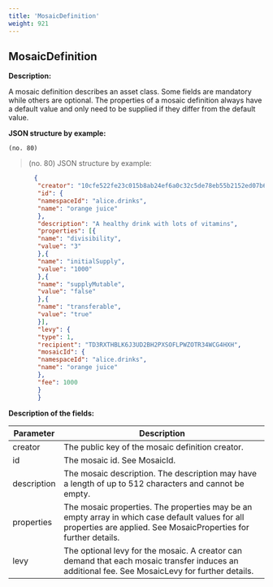 ```yaml
---
title: 'MosaicDefinition'
weight: 921
---
```


 
## MosaicDefinition 
**Description:**
 
A mosaic definition describes an asset class. Some fields are mandatory while others are optional. The properties of a mosaic definition always have a default value and only need to be supplied if they differ from the default value.

 
**JSON structure by example:**

`(no. 80) `

>    (no. 80) JSON structure by example:

 
```json
       {
        "creator": "10cfe522fe23c015b8ab24ef6a0c32c5de78eb55b2152ed07b6a092121187100",
        "id": {
        "namespaceId": "alice.drinks",
        "name": "orange juice"
        },
        "description": "A healthy drink with lots of vitamins",
        "properties": [{
        "name": "divisibility",
        "value": "3"
        },{
        "name": "initialSupply",
        "value": "1000"
        },{
        "name": "supplyMutable",
        "value": "false"
        },{
        "name": "transferable",
        "value": "true"
        }],
        "levy": {
        "type": 1,
        "recipient": "TD3RXTHBLK6J3UD2BH2PXSOFLPWZOTR34WCG4HXH",
        "mosaicId": {
        "namespaceId": "alice.drinks",
        "name": "orange juice"
        },
        "fee": 1000
        }
        }
``` 
**Description of the fields:**
 

| Parameter | Description |
|------|------|
| creator | The public key of the mosaic definition creator. |
| id | The mosaic id. See MosaicId. |
| description | The mosaic description. The description may have a length of up to 512 characters and cannot be empty. |
| properties | The mosaic properties. The properties may be an empty array in which case default values for all properties are applied. See MosaicProperties for further details.  |
| levy | The optional levy for the mosaic. A creator can demand that each mosaic transfer induces an additional fee. See MosaicLevy for further details.  |

 
